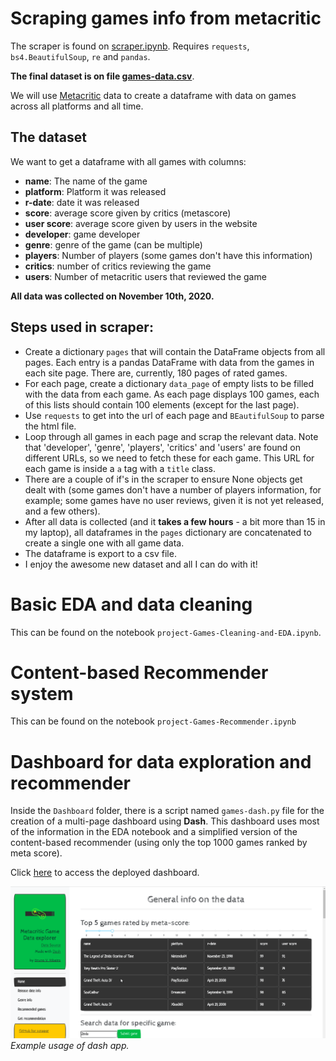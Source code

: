 # Scraping games info from metacritic

The scraper is found on [scraper.ipynb](https://github.com/BrunoBVR/projectGames/blob/main/scraper.ipynb).
Requires `requests`, `bs4.BeautifulSoup`, `re` and `pandas`.

**The final dataset is on file [games-data.csv](https://github.com/BrunoBVR/projectGames/blob/main/games-data.csv)**.

We will use [Metacritic](https://www.metacritic.com/browse/games/score/metascore/all/all/filtered?sort=desc) data to create a dataframe with data on games across all platforms and all time.

## The dataset

We want to get a dataframe with all games with columns:
* **name**: The name of the game
* **platform**: Platform it was released
* **r-date**: date it was released
* **score**: average score given by critics (metascore)
* **user score**: average score given by users in the website
* **developer**: game developer
* **genre**: genre of the game (can be multiple)
* **players**: Number of players (some games don't have this information)
* **critics**: number of critics reviewing the game
* **users**: Number of metacritic users that reviewed the game

**All data was collected on November 10th, 2020.**

## Steps used in scraper:

* Create a dictionary `pages` that will contain the DataFrame objects from all pages. Each entry is a pandas DataFrame with data from the games in each site page. There are, currently, 180 pages of rated games.
* For each page, create a dictionary `data_page` of empty lists to be filled with the data from each game. As each page displays 100 games, each of this lists should contain 100 elements (except for the last page).
* Use `requests` to get into the url of each page and `BEautifulSoup` to parse the html file.
* Loop through all games in each page and scrap the relevant data. Note that 'developer', 'genre', 'players', 'critics' and 'users' are found on different URLs, so we need to fetch these for each game. This URL for each game is inside a `a` tag with a `title` class.
* There are a couple of if's in the scraper to ensure None objects get dealt with (some games don't have a number of players information, for example; some games have no user reviews, given it is not yet released, and a few others).
* After all data is collected (and it **takes a few hours** - a bit more than 15 in my laptop), all dataframes in the `pages` dictionary are concatenated to create a single one with all game data.
* The dataframe is export to a csv file.
* I enjoy the awesome new dataset and all I can do with it!

# Basic EDA and data cleaning

This can be found on the notebook `project-Games-Cleaning-and-EDA.ipynb`.

# Content-based Recommender system

This can be found on the notebook `project-Games-Recommender.ipynb`

# Dashboard for data exploration and recommender

Inside the `Dashboard` folder, there is a script named `games-dash.py` file for the creation of a multi-page dashboard using **Dash**. This dashboard uses most of the information in the EDA notebook and a simplified version of the content-based recommender (using only the top 1000 games ranked by meta score).

Click [here](https://games-dash.herokuapp.com/) to access the deployed dashboard.

![image](dash-visual.gif)
*Example usage of dash app.*
